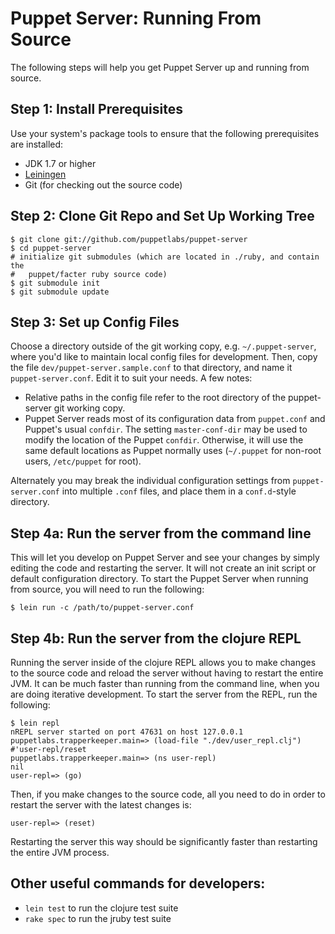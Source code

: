 Puppet Server: Running From Source
======================================

The following steps will help you get Puppet Server up and running from source.

Step 1: Install Prerequisites
-----

Use your system's package tools to ensure that the following prerequisites are installed:

* JDK 1.7 or higher
* [Leiningen](http://leiningen.org/)
* Git (for checking out the source code)


Step 2: Clone Git Repo and Set Up Working Tree
-----

    $ git clone git://github.com/puppetlabs/puppet-server
    $ cd puppet-server
    # initialize git submodules (which are located in ./ruby, and contain the
    #   puppet/facter ruby source code)
    $ git submodule init
    $ git submodule update

Step 3: Set up Config Files
-----

Choose a directory outside of the git working copy, e.g. `~/.puppet-server`, where you'd
like to maintain local config files for development.  Then, copy the file
`dev/puppet-server.sample.conf` to that directory, and name it `puppet-server.conf`.
Edit it to suit your needs.  A few notes:

* Relative paths in the config file refer to the root directory of the puppet-server
  git working copy.
* Puppet Server reads most of its configuration data from `puppet.conf` and Puppet's
  usual `confdir`.  The setting `master-conf-dir` may be used to modify the location
  of the Puppet `confdir`.  Otherwise, it will use the same default locations as
  Puppet normally uses (`~/.puppet` for non-root users, `/etc/puppet` for root).

Alternately you may break the individual configuration settings from `puppet-server.conf`
into multiple `.conf` files, and place them in a `conf.d`-style directory.

Step 4a: Run the server from the command line
-----

This will let you develop on Puppet Server and see your changes by simply editing
the code and restarting the server. It will not create an init script or default
configuration directory. To start the Puppet Server when running from source, you
will need to run the following:

    $ lein run -c /path/to/puppet-server.conf

Step 4b: Run the server from the clojure REPL
-----

Running the server inside of the clojure REPL allows you to make changes to the
source code and reload the server without having to restart the entire JVM.  It
can be much faster than running from the command line, when you are doing iterative
development.  To start the server from the REPL, run the following:

    $ lein repl
    nREPL server started on port 47631 on host 127.0.0.1
    puppetlabs.trapperkeeper.main=> (load-file "./dev/user_repl.clj")
    #'user-repl/reset
    puppetlabs.trapperkeeper.main=> (ns user-repl)
    nil
    user-repl=> (go)

Then, if you make changes to the source code, all you need to do in order to
restart the server with the latest changes is:

    user-repl=> (reset)

Restarting the server this way should be significantly faster than restarting
the entire JVM process.

Other useful commands for developers:
-----

* `lein test` to run the clojure test suite
* `rake spec` to run the jruby test suite


